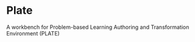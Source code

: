 Plate
=====

A workbench for Problem-based Learning Authoring and Transformation Environment (PLATE)
